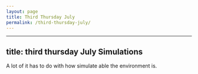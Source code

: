 ```yaml
---
layout: page
title: Third Thursday July
permalink: /third-thursday-july/
---
```

---
title: third thursday July Simulations
---

A lot of it has to do with how simulate able the environment is.